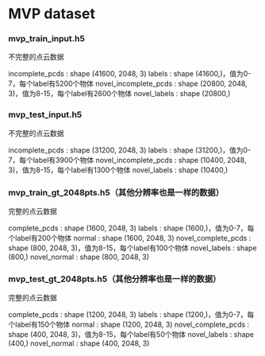 # MVP dataset

### mvp_train_input.h5

不完整的点云数据

incomplete_pcds : shape (41600, 2048, 3)
labels : shape (41600,)，值为0-7，每个label有5200个物体
novel_incomplete_pcds : shape (20800, 2048, 3)，值为8-15，每个label有2600个物体
novel_labels : shape (20800,)

### mvp_test_input.h5

不完整的点云数据

incomplete_pcds : shape (31200, 2048, 3)
labels : shape (31200,)，值为0-7，每个label有3900个物体
novel_incomplete_pcds : shape (10400, 2048, 3)，值为8-15，每个label有1300个物体
novel_labels : shape (10400,)

### mvp_train_gt_2048pts.h5（其他分辨率也是一样的数据）

完整的点云数据

complete_pcds : shape (1600, 2048, 3)
labels : shape (1600,)，值为0-7，每个label有200个物体
normal : shape (1600, 2048, 3)
novel_complete_pcds : shape (800, 2048, 3)，值为8-15，每个label有100个物体
novel_labels : shape (800,)
novel_normal : shape (800, 2048, 3)

### mvp_test_gt_2048pts.h5（其他分辨率也是一样的数据）

完整的点云数据

complete_pcds : shape (1200, 2048, 3)
labels : shape (1200,)，值为0-7，每个label有150个物体
normal : shape (1200, 2048, 3)
novel_complete_pcds : shape (400, 2048, 3)，值为8-15，每个label有50个物体
novel_labels : shape (400,)
novel_normal : shape (400, 2048, 3)


